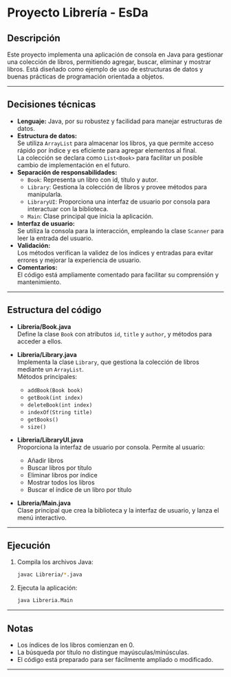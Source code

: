 # Proyecto Librería - EsDa

## Descripción

Este proyecto implementa una aplicación de consola en Java para gestionar una colección de libros, permitiendo agregar, buscar, eliminar y mostrar libros. Está diseñado como ejemplo de uso de estructuras de datos y buenas prácticas de programación orientada a objetos.

---

## Decisiones técnicas

- **Lenguaje:** Java, por su robustez y facilidad para manejar estructuras de datos.
- **Estructura de datos:**  
  Se utiliza `ArrayList` para almacenar los libros, ya que permite acceso rápido por índice y es eficiente para agregar elementos al final.  
  La colección se declara como `List<Book>` para facilitar un posible cambio de implementación en el futuro.
- **Separación de responsabilidades:**  
  - `Book`: Representa un libro con id, título y autor.
  - `Library`: Gestiona la colección de libros y provee métodos para manipularla.
  - `LibraryUI`: Proporciona una interfaz de usuario por consola para interactuar con la biblioteca.
  - `Main`: Clase principal que inicia la aplicación.
- **Interfaz de usuario:**  
  Se utiliza la consola para la interacción, empleando la clase `Scanner` para leer la entrada del usuario.
- **Validación:**  
  Los métodos verifican la validez de los índices y entradas para evitar errores y mejorar la experiencia de usuario.
- **Comentarios:**  
  El código está ampliamente comentado para facilitar su comprensión y mantenimiento.

---

## Estructura del código

- **Libreria/Book.java**  
  Define la clase `Book` con atributos `id`, `title` y `author`, y métodos para acceder a ellos.

- **Libreria/Library.java**  
  Implementa la clase `Library`, que gestiona la colección de libros mediante un `ArrayList`.  
  Métodos principales:  
  - `addBook(Book book)`
  - `getBook(int index)`
  - `deleteBook(int index)`
  - `indexOf(String title)`
  - `getBooks()`
  - `size()`

- **Libreria/LibraryUI.java**  
  Proporciona la interfaz de usuario por consola. Permite al usuario:  
  - Añadir libros
  - Buscar libros por título
  - Eliminar libros por índice
  - Mostrar todos los libros
  - Buscar el índice de un libro por título

- **Libreria/Main.java**  
  Clase principal que crea la biblioteca y la interfaz de usuario, y lanza el menú interactivo.

---

## Ejecución

1. Compila los archivos Java:
   ```sh
   javac Libreria/*.java
   ```
2. Ejecuta la aplicación:
   ```sh
   java Libreria.Main
   ```

---

## Notas

- Los índices de los libros comienzan en 0.
- La búsqueda por título no distingue mayúsculas/minúsculas.
- El código está preparado para ser fácilmente ampliado o modificado.

---